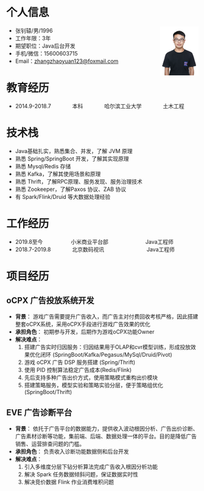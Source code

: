 # 个人信息
- 张钊辕/男/1996<img style="float:right" src="./picture/1-照片.jpeg" width = "100" height = "128"/>
- 工作年限：3年
- 期望职位：Java后台开发
- 手机/微信：15600603715
- Email：zhangzhaoyuan123@foxmail.com

# 教育经历
- 2014.9-2018.7&emsp;&emsp;&emsp;&emsp;本科&emsp;&emsp;&emsp;&emsp;哈尔滨工业大学&emsp;&emsp;&emsp;&emsp;土木工程

# 技术栈
- Java基础扎实，熟悉集合、并发，了解 JVM 原理
- 熟悉 Spring/SpringBoot 开发，了解其实现原理
- 熟悉 Mysql/Redis 存储
- 熟悉 Kafka，了解其使用场景和原理
- 熟悉 Thrift，了解RPC原理、服务发现、服务治理技术
- 熟悉 Zookeeper，了解Paxos 协议、ZAB 协议
- 有 Spark/Flink/Druid 等大数据处理经验

# 工作经历
- 2019.8至今&emsp; &emsp;&emsp;&emsp;&emsp;小米商业平台部&emsp;&emsp;&emsp;&emsp;&emsp;&emsp;&emsp;Java工程师
- 2018.7-2019.8&emsp;&emsp;&emsp;&emsp;北京数码视讯&emsp;&emsp;&emsp;&emsp;&emsp;&emsp;&emsp;&emsp;Java工程师

# 项目经历
##  oCPX 广告投放系统开发
- **背景**：
游戏广告需要提升广告收入，而广告主对付费回收考核严格，因此搭建整套oCPX系统，采用oCPX手段进行游戏广告效果的优化
- **承担角色**：
初期参与开发，后期作为游戏oCPX功能Owner
- **解决难点**：
    1. 搭建广告实时归因服务：归因结果用于OLAP和cvr模型训练，形成投放效果优化闭环 (SpringBoot/Kafka/Pegasus/MySql/Druid/Pivot)
    2. 游戏 oCPX 广告 DSP 服务搭建 (Spring/Thrift)
    3. 使用 PID 控制算法稳定广告成本(Redis/Flink)
    4. 先后支持多种广告出价方式，使用策略模式重构出价模块
    5. 搭建策略服务，模型实验和策略实验分层，便于策略组优化 (SpringBoot/Thrift)
## EVE 广告诊断平台
- **背景**：
依托于广告平台的数据能力，提供收入波动根因分析、广告出价诊断、广告素材诊断等功能，集前端、后端、数据处理一体的平台。目的是降低广告销售、运营排查问题的门槛。
- **承担角色**：
负责收入诊断功能数据侧和后台开发
- **解决难点**：
    1. 引入多维度分层下钻分析算法完成广告收入根因分析功能
    2. 解决 Spark 任务数据倾斜问题，保证数据实时性
    3. 解决竞价数据 Flink 作业消费堆积问题
